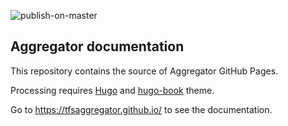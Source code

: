 ![publish-on-master](https://github.com/tfsaggregator/aggregator-docs/workflows/publish-on-master/badge.svg)

## Aggregator documentation

This repository contains the source of Aggregator GitHub Pages.

Processing requires [Hugo](https://gohugo.io/) and [hugo-book](https://github.com/alex-shpak/hugo-book) theme.

Go to https://tfsaggregator.github.io/ to see the documentation.
